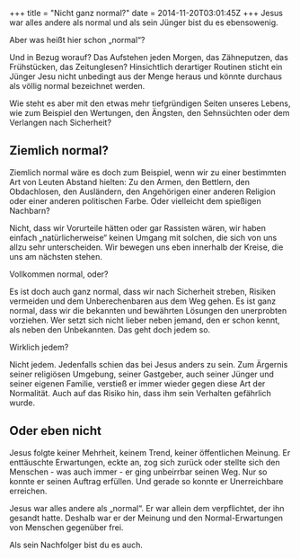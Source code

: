 +++
title = "Nicht ganz normal?"
date = 2014-11-20T03:01:45Z
+++
Jesus war alles andere als normal und als sein Jünger bist du es ebensowenig.

Aber was heißt hier schon „normal“?

Und in Bezug worauf? Das Aufstehen jeden Morgen, das Zähneputzen, das Frühstücken, das Zeitunglesen? Hinsichtlich derartiger Routinen sticht ein Jünger Jesu nicht unbedingt aus der Menge heraus und könnte durchaus als völlig normal bezeichnet werden.

Wie steht es aber mit den etwas mehr tiefgründigen Seiten unseres Lebens, wie zum Beispiel den Wertungen, den Ängsten, den Sehnsüchten oder dem Verlangen nach Sicherheit?

## Ziemlich normal?
Ziemlich normal wäre es doch zum Beispiel, wenn wir zu einer bestimmten Art von Leuten Abstand hielten: Zu den Armen, den Bettlern, den Obdachlosen, den Ausländern, den Angehörigen einer anderen Religion oder einer anderen politischen Farbe. Oder vielleicht dem spießigen Nachbarn?

Nicht, dass wir Vorurteile hätten oder gar Rassisten wären, wir haben einfach „natürlicherweise“ keinen Umgang mit solchen, die sich von uns allzu sehr unterscheiden. Wir bewegen uns eben innerhalb der Kreise, die uns am nächsten stehen.

Vollkommen normal, oder?

Es ist doch auch ganz normal, dass wir nach Sicherheit streben, Risiken vermeiden und dem Unberechenbaren aus dem Weg gehen. Es ist ganz normal, dass wir die bekannten und bewährten Lösungen den unerprobten vorziehen. Wer setzt sich nicht lieber neben jemand, den er schon kennt, als neben den Unbekannten. Das geht doch jedem so.

Wirklich jedem?

Nicht jedem. Jedenfalls schien das bei Jesus anders zu sein. Zum Ärgernis seiner religiösen Umgebung, seiner Gastgeber, auch seiner Jünger und seiner eigenen Familie, verstieß er immer wieder gegen diese Art der Normalität. Auch auf das Risiko hin, dass ihm sein Verhalten gefährlich wurde.

## Oder eben nicht
Jesus folgte keiner Mehrheit, keinem Trend, keiner öffentlichen Meinung. Er enttäuschte Erwartungen, eckte an, zog sich zurück oder stellte sich den Menschen - was auch immer - er ging unbeirrbar seinen Weg. Nur so konnte er seinen Auftrag erfüllen. Und gerade so konnte er Unerreichbare erreichen.

Jesus war alles andere als „normal“. Er war allein dem verpflichtet, der ihn gesandt hatte. Deshalb war er der Meinung und den Normal-Erwartungen von Menschen gegenüber frei.

Als sein Nachfolger bist du es auch.
